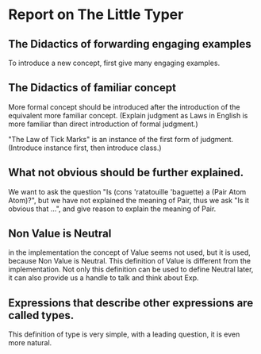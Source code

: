 # Report on The Little Typer

## The Didactics of forwarding engaging examples

To introduce a new concept, first give many engaging examples.

## The Didactics of familiar concept

More formal concept should be introduced
after the introduction of the equivalent more familiar concept.
(Explain judgment as Laws in English is more familiar
than direct introduction of formal judgment.)

"The Law of Tick Marks" is an instance of the first form of judgment.
(Introduce instance first, then introduce class.)

## What not obvious should be further explained.

We want to ask the question "Is (cons 'ratatouille 'baguette) a (Pair Atom Atom)?",
but we have not explained the meaning of Pair,
thus we ask "Is it obvious that ...",
and give reason to explain the meaning of Pair.

## Non Value is Neutral

in the implementation the concept of Value seems not used,
but it is used, because Non Value is Neutral.
This definition of Value is different from the implementation.
Not only this definition can be used to define Neutral later,
it can also provide us a handle to talk and think about Exp.

## Expressions that describe other expressions are called types.

This definition of type is very simple,
with a leading question, it is even more natural.

